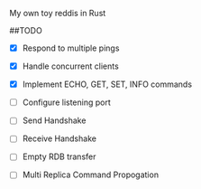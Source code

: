 My own toy reddis in Rust

##TODO

- [x] Respond to multiple pings
- [x] Handle concurrent clients
- [x] Implement ECHO, GET, SET, INFO commands
- [ ] Configure listening port
- [ ] Send Handshake
- [ ] Receive Handshake
- [ ] Empty RDB transfer
- [ ] Multi Replica Command Propogation

